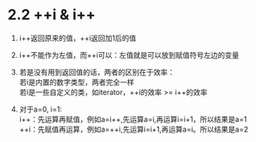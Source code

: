 # 2.2 ++i & i++

1. i++返回原来的值，++i返回加1后的值

2. i++不能作为左值，而++i可以：左值就是可以放到赋值符号左边的变量

3. 若是没有用到返回值的话，两者的区别在于效率：  
    若i是内置的数字类型，两者完全一样  
    若i是一些自定义的类，如iterator，++i的效率 &gt;= i++的效率

4. 对于a=0, i=1:  
    i++：先运算再赋值，例如a=i++,先运算a=i,再运算i=i+1，所以结果是a=1  
    ++i：先赋值再运算，例如a=++i,先运算i=i+1,再运算a=i。所以结果是a=2

